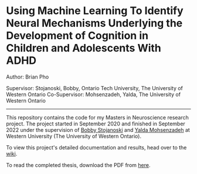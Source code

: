 # Using Machine Learning To Identify Neural Mechanisms Underlying the Development of Cognition in Children and Adolescents With ADHD

Author: Brian Pho

Supervisor: Stojanoski, Bobby, Ontario Tech University, The University of Western Ontario 
Co-Supervisor: Mohsenzadeh, Yalda, The University of Western Ontario

---

This repository contains the code for my Masters in Neuroscience research project. The project started in September 2020 and finished in September 2022 under the supervision of [Bobby Stojanoski](http://bobbystojanoski.com/) and [Yalda Mohsenzadeh](https://mohsenzadehlab.com/) at Western University (The University of Western Ontario).

To view this project's detailed documentation and results, head over to the [wiki](https://github.com/Brian-Pho/MSc_Research-Project/wiki).

To read the completed thesis, download the PDF from [here](https://ir.lib.uwo.ca/etd/8917/).
